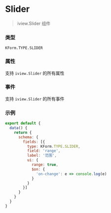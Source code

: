 # Slider

> iview.Slider 组件

### 类型

`KForm.TYPE.SLIDER`

### 属性

支持 `iview.Slider` 的所有属性

### 事件

支持 `iview.Slider` 的所有事件

### 示例

```js
export default {
  data() {
    return {
      schema: {
        fields: [{
          type: KForm.TYPE.SLIDER,
          field: 'range',
          label: '范围',
          ui: {
            range: true,
            $on: {
              'on-change': e => console.log(e)
            }
          }
        }]
      }
    }
  }
}
```